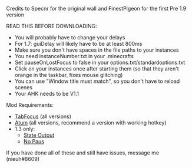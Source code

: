 Credits to Specnr for the original wall and FinestPigeon for the first Pre 1.9 version

READ THIS BEFORE DOWNLOADING:

- You will probably have to change your delays
- For 1.7: guiDelay will likely have to be at least 800ms
- Make sure you don't have spaces in the file paths to your instances
- You need instanceNumber.txt in your .minecrafts
- Set pauseOnLostFocus to false in your options.txt/standardoptions.txt
- Click on your instances once after starting them (so that they aren't orange in the taskbar, fixes mouse glitching)
- You can use "Window title must match", so you don't have to reload scenes
- Your AHK needs to be V1.1

Mod Requirements:
- [TabFocus](https://github.com/RedLime/TabFocus/releases/latest) (all versions)
- [Atum](https://modrinth.com/mod/atum/versions#all-versions) (all versions, recommend a version with working hotkey)
- 1.3 only:
  - [State Output](https://github.com/tildejustin/state-output/releases/latest)
  - [No Paus](https://github.com/tildejustin/no-paus)

If you have done all of these and still have issues, message me (nieuh#8609)
